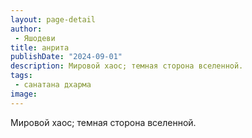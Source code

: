 ```yaml
---
layout: page-detail
author:
 - Яшодеви
title: анрита
publishDate: "2024-09-01"
description: Мировой хаос; темная сторона вселенной.
tags:
 - санатана дхарма
image: 
---
```


Мировой хаос; темная сторона вселенной.

